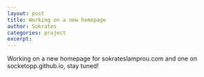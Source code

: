 ```yaml
---
layout: post
title: Working on a new homepage
author: Sokrates
categories: project
excerpt: 
---
```

Working on a new homepage for sokrateslamprou.com and one on socketopp.github.io, stay tuned! 

<!-- I have finally bought my own domain (sokrateslamprou.com). -->
